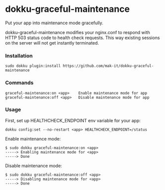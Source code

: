 # dokku-graceful-maintenance

Put your app into maintenance mode gracefully.

dokku-graceful-maintenance modifies your nginx.conf to respond with HTTP 503 status code to health check requests. This way existing sessions on the server will not get instantly terminated.

### Installation

```shell
sudo dokku plugin:install https://github.com/mak-it/dokku-graceful-maintenance
```

### Commands

```
graceful-maintenance:on <app>    Enable maintenance mode for app
graceful-maintenance:off <app>   Disable maintenance mode for app
```

### Usage

First, set up HEALTHCHECK_ENDPOINT env variable for your app:

```
dokku config:set --no-restart <app> HEALTHCHECK_ENDPOINT=/status
```

Enable maintenance mode:
```
$ sudo dokku graceful-maintenance:on <app>
-----> Enabling maintenance mode for <app>
-----> Done
```

Disable maintenance mode:
```
$ sudo dokku graceful-maintenance:off <app>
-----> Disabling maintenance mode for <app>
-----> Done
```
